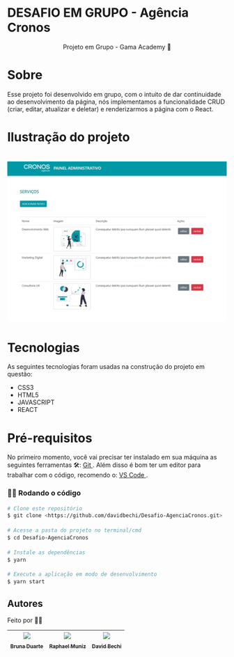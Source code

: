 # DESAFIO EM GRUPO - Agência Cronos 

<p align = "center"> Projeto em Grupo - Gama Academy 👊 </p>


# Sobre 

  <p> Esse projeto foi desenvolvido em grupo, com o intuito de dar continuidade ao desenvolvimento da página, nós implementamos a funcionalidade CRUD (criar, editar, atualizar e deletar) e renderizarmos a página com o React. </p>


# Ilustração do projeto 
   <h1 align = "center"> </h1>

   <img src = "imagens/projetoilust.png" />

 # Tecnologias

  As seguintes tecnologias foram usadas na construção do projeto em questão:

  - CSS3
  - HTML5
  - JAVASCRIPT
  - REACT


# Pré-requisitos 

No primeiro momento, você vai precisar ter instalado em sua máquina as seguintes ferramentas 🛠: 
<a href="https://git-scm.com"> Git </a>.
 Além disso é bom ter um editor para trabalhar com o código, recomendo o: <a href="https://code.visualstudio.com/"> VS Code </a>.

### 👨‍💻 Rodando o código

 ```bash
 # Clone este repositório
 $ git clone <https://github.com/davidbechi/Desafio-AgenciaCronos.git>

 # Acesse a pasta do projeto no terminal/cmd
 $ cd Desafio-AgenciaCronos

 # Instale as dependências
 $ yarn 

 # Execute a aplicação em modo de desenvolvimento
 $ yarn start
 ```


## Autores 

Feito por 👨‍💻 

| [<img src="https://avatars.githubusercontent.com/u/62619506?v=4" width=115><br><sub>Bruna Duarte</sub>](https://github.com/BrunaDuarte-3321) |  [<img src="https://avatars.githubusercontent.com/u/13066239?v=4" width=115><br><sub>Raphael Muniz</sub>](https://github.com/raphaelsmuniz) |  [<img src="https://avatars.githubusercontent.com/u/52297085?v=4" width=115><br><sub>David Bechi</sub>](https://github.com/davidbechi) |
| :---: | :---: | :---: |
